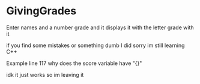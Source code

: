 # GivingGrades
Enter names and a number grade and it displays it with the letter grade with it

if you find some mistakes or something dumb I did sorry im still learning C++

Example line 117 why does the score variable have "{}"  

idk it just works so im leaving it
